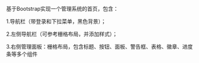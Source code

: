 基于Bootstrap实现一个管理系统的首页，包含：

1.导航栏（带登录和下拉菜单，黑色背景）；

2.左侧导航栏（可参考栅格布局，并添加样式）；

3.右侧管理面板：栅格布局，包含标题、按钮、面板、警告框、表格、徽章、进度条等多个组件